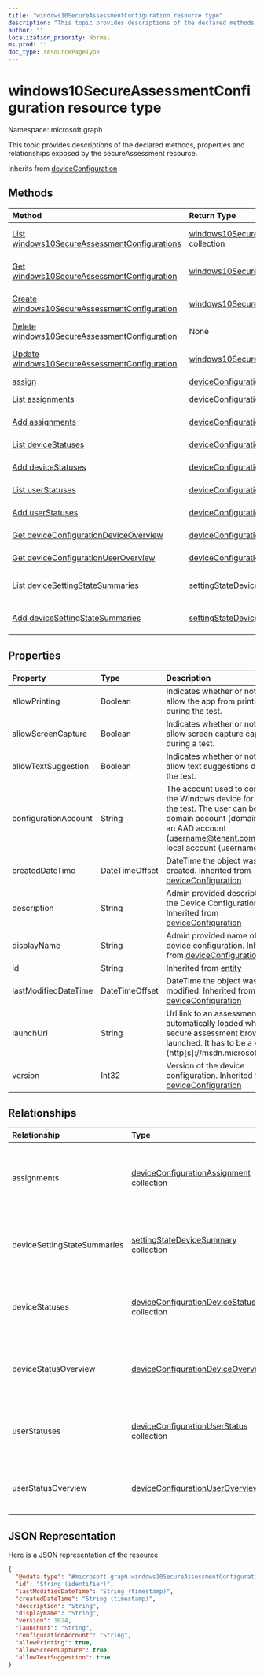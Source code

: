```yaml
---
title: "windows10SecureAssessmentConfiguration resource type"
description: "This topic provides descriptions of the declared methods, properties and relationships exposed by the secureAssessment resource."
author: ""
localization_priority: Normal
ms.prod: ""
doc_type: resourcePageType
---
```


# windows10SecureAssessmentConfiguration resource type


Namespace: microsoft.graph

This topic provides descriptions of the declared methods, properties and relationships exposed by the secureAssessment resource.


Inherits from [deviceConfiguration](../resources/deviceconfiguration.md)

## Methods
|Method|Return Type|Description|
|:---|:---|:---|
|[List windows10SecureAssessmentConfigurations](../api/windows10secureassessmentconfiguration-list.md)|[windows10SecureAssessmentConfiguration](../resources/windows10secureassessmentconfiguration.md) collection|List properties and relationships of the [windows10SecureAssessmentConfiguration](../resources/windows10secureassessmentconfiguration.md) objects.|
|[Get windows10SecureAssessmentConfiguration](../api/windows10secureassessmentconfiguration-get.md)|[windows10SecureAssessmentConfiguration](../resources/windows10secureassessmentconfiguration.md)|Read properties and relationships of the [windows10SecureAssessmentConfiguration](../resources/windows10secureassessmentconfiguration.md) object.|
|[Create windows10SecureAssessmentConfiguration](../api/windows10secureassessmentconfiguration-create.md)|[windows10SecureAssessmentConfiguration](../resources/windows10secureassessmentconfiguration.md)|Create a new [windows10SecureAssessmentConfiguration](../resources/windows10secureassessmentconfiguration.md) object.|
|[Delete windows10SecureAssessmentConfiguration](../api/windows10secureassessmentconfiguration-delete.md)|None|Deletes a [windows10SecureAssessmentConfiguration](../resources/windows10secureassessmentconfiguration.md).|
|[Update windows10SecureAssessmentConfiguration](../api/windows10secureassessmentconfiguration-update.md)|[windows10SecureAssessmentConfiguration](../resources/windows10secureassessmentconfiguration.md)|Update the properties of a [windows10SecureAssessmentConfiguration](../resources/windows10secureassessmentconfiguration.md) object.|
|[assign](../api/windows10secureassessmentconfiguration-assign.md)|[deviceConfigurationAssignment](../resources/deviceconfigurationassignment.md) collection||
|[List assignments](../api/windows10secureassessmentconfiguration-list-assignments.md)|[deviceConfigurationAssignment](../resources/deviceconfigurationassignment.md) collection|Get the deviceConfigurationAssignments from the assignments navigation property.|
|[Add assignments](../api/windows10secureassessmentconfiguration-post-assignments.md)|[deviceConfigurationAssignment](../resources/deviceconfigurationassignment.md)|Add assignments by posting to the assignments collection.|
|[List deviceStatuses](../api/windows10secureassessmentconfiguration-list-devicestatuses.md)|[deviceConfigurationDeviceStatus](../resources/deviceconfigurationdevicestatus.md) collection|Get the deviceConfigurationDeviceStatuses from the deviceStatuses navigation property.|
|[Add deviceStatuses](../api/windows10secureassessmentconfiguration-post-devicestatuses.md)|[deviceConfigurationDeviceStatus](../resources/deviceconfigurationdevicestatus.md)|Add deviceStatuses by posting to the deviceStatuses collection.|
|[List userStatuses](../api/windows10secureassessmentconfiguration-list-userstatuses.md)|[deviceConfigurationUserStatus](../resources/deviceconfigurationuserstatus.md) collection|Get the deviceConfigurationUserStatuses from the userStatuses navigation property.|
|[Add userStatuses](../api/windows10secureassessmentconfiguration-post-userstatuses.md)|[deviceConfigurationUserStatus](../resources/deviceconfigurationuserstatus.md)|Add userStatuses by posting to the userStatuses collection.|
|[Get deviceConfigurationDeviceOverview](../api/deviceconfigurationdeviceoverview-get.md)|[deviceConfigurationDeviceOverview](../resources/deviceconfigurationdeviceoverview.md)|Read properties and relationships of the [deviceConfigurationDeviceOverview](../resources/deviceconfigurationdeviceoverview.md) object.|
|[Get deviceConfigurationUserOverview](../api/deviceconfigurationuseroverview-get.md)|[deviceConfigurationUserOverview](../resources/deviceconfigurationuseroverview.md)|Read properties and relationships of the [deviceConfigurationUserOverview](../resources/deviceconfigurationuseroverview.md) object.|
|[List deviceSettingStateSummaries](../api/windows10secureassessmentconfiguration-list-devicesettingstatesummaries.md)|[settingStateDeviceSummary](../resources/settingstatedevicesummary.md) collection|Get the settingStateDeviceSummaries from the deviceSettingStateSummaries navigation property.|
|[Add deviceSettingStateSummaries](../api/windows10secureassessmentconfiguration-post-devicesettingstatesummaries.md)|[settingStateDeviceSummary](../resources/settingstatedevicesummary.md)|Add deviceSettingStateSummaries by posting to the deviceSettingStateSummaries collection.|

## Properties
|Property|Type|Description|
|:---|:---|:---|
|allowPrinting|Boolean|Indicates whether or not to allow the app from printing during the test.|
|allowScreenCapture|Boolean|Indicates whether or not to allow screen capture capability during a test.|
|allowTextSuggestion|Boolean|Indicates whether or not to allow text suggestions during the test.|
|configurationAccount|String|The account used to configure the Windows device for taking the test. The user can be a domain account (domain\user), an AAD account (username@tenant.com) or a local account (username).|
|createdDateTime|DateTimeOffset|DateTime the object was created. Inherited from [deviceConfiguration](../resources/deviceconfiguration.md)|
|description|String|Admin provided description of the Device Configuration. Inherited from [deviceConfiguration](../resources/deviceconfiguration.md)|
|displayName|String|Admin provided name of the device configuration. Inherited from [deviceConfiguration](../resources/deviceconfiguration.md)|
|id|String| Inherited from [entity](../resources/entity.md)|
|lastModifiedDateTime|DateTimeOffset|DateTime the object was last modified. Inherited from [deviceConfiguration](../resources/deviceconfiguration.md)|
|launchUri|String|Url link to an assessment that's automatically loaded when the secure assessment browser is launched. It has to be a valid Url (http\[s\]://msdn.microsoft.com/).|
|version|Int32|Version of the device configuration. Inherited from [deviceConfiguration](../resources/deviceconfiguration.md)|

## Relationships
|Relationship|Type|Description|
|:---|:---|:---|
|assignments|[deviceConfigurationAssignment](../resources/deviceconfigurationassignment.md) collection|The list of assignments for the device configuration profile. Inherited from [deviceConfiguration](../resources/deviceconfiguration.md)|
|deviceSettingStateSummaries|[settingStateDeviceSummary](../resources/settingstatedevicesummary.md) collection|Device Configuration Setting State Device Summary Inherited from [deviceConfiguration](../resources/deviceconfiguration.md)|
|deviceStatuses|[deviceConfigurationDeviceStatus](../resources/deviceconfigurationdevicestatus.md) collection|Device configuration installation status by device. Inherited from [deviceConfiguration](../resources/deviceconfiguration.md)|
|deviceStatusOverview|[deviceConfigurationDeviceOverview](../resources/deviceconfigurationdeviceoverview.md)|Device Configuration devices status overview Inherited from [deviceConfiguration](../resources/deviceconfiguration.md)|
|userStatuses|[deviceConfigurationUserStatus](../resources/deviceconfigurationuserstatus.md) collection|Device configuration installation status by user. Inherited from [deviceConfiguration](../resources/deviceconfiguration.md)|
|userStatusOverview|[deviceConfigurationUserOverview](../resources/deviceconfigurationuseroverview.md)|Device Configuration users status overview Inherited from [deviceConfiguration](../resources/deviceconfiguration.md)|

## JSON Representation
Here is a JSON representation of the resource.
<!-- {
  "blockType": "resource",
  "keyProperty": "id",
  "@odata.type": "microsoft.graph.windows10SecureAssessmentConfiguration",
  "baseType": "microsoft.graph.deviceConfiguration",
  "openType": false
}
-->
``` json
{
  "@odata.type": "#microsoft.graph.windows10SecureAssessmentConfiguration",
  "id": "String (identifier)",
  "lastModifiedDateTime": "String (timestamp)",
  "createdDateTime": "String (timestamp)",
  "description": "String",
  "displayName": "String",
  "version": 1024,
  "launchUri": "String",
  "configurationAccount": "String",
  "allowPrinting": true,
  "allowScreenCapture": true,
  "allowTextSuggestion": true
}
```


